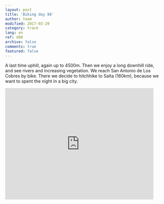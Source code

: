 ```yaml
---   
layout: post 
title: 'Biking day 98'  
author: team 
modified: 2017-03-29
category: track 
lang: en 
ref: d98
archive: false 
comments: true 
featured: false 
--- 
```


 A last time uphill, again up to 4500m. Then we enjoy a long downhill ride, and see rivers and increasing vegetation. We reach San Antonio de Los Cobres by bike. There we decide to hitchhike to Salta (160km), because we want to spent the night in a big city. 

<iframe width='480' height='360' src='http://track-kit.net/maps_s3/?v=embed&track=237054.gpx' frameborder='0' allowfullscreen></iframe>